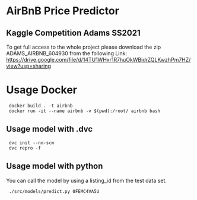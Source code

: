 # AirBnB Price Predictor
## Kaggle Competition Adams SS2021

To get full access to the whole project please download the zip ADAMS_AIRBNB_604930 from the following Link: https://drive.google.com/file/d/14TU1WHxr1R7huOkWBidrZQLKwzhPm7HZ/view?usp=sharing

# Usage Docker
```
 docker build . -t airbnb 
 docker run -it --name airbnb -v $(pwd):/root/ airbnb bash

```

## Usage model with .dvc

```
 dvc init --no-scm
 dvc repro -f

```

## Usage model with python 
You can call the model by using a listing_id from the test data set.

```
 ./src/models/predict.py 0FEMC4VA5U
```